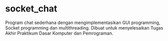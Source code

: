 # socket_chat
Program chat sederhana dengan mengimplementasikan GUI programming, Socket
programming dan multithreading.
Dibuat untuk menyelesaikan Tugas Akhir Praktikum Dasar Komputer dan Pemrograman.
